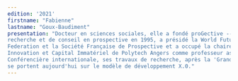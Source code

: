```yaml
---
edition: '2021'
firstname: "Fabienne"
lastname: "Goux-Baudiment"
presentation: "Docteur en sciences sociales, elle a fondé proGective ---centre d'étude, de
recherche et de conseil en prospective en 1995, a présidé la World Futures Studies
Federation et la Société Française de Prospective et a occupé la chaire de Prospective,
Innovation et Capital Immatériel de Polytech Angers comme professeur associé.
Conférencière internationale, ses travaux de recherche, après la 'Grande Transition',
se portent aujourd'hui sur le modèle de développement X.0."
---
```

